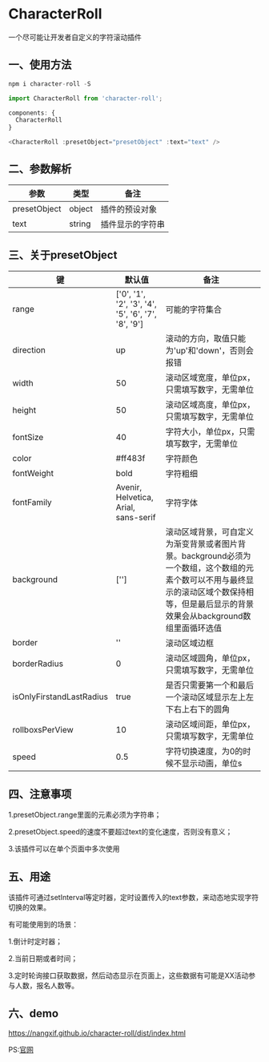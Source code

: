 # CharacterRoll

一个尽可能让开发者自定义的字符滚动插件

## 一、使用方法

```javascript
npm i character-roll -S

import CharacterRoll from 'character-roll';

components: {
  CharacterRoll
}

<CharacterRoll :presetObject="presetObject" :text="text" />
```

## 二、参数解析

| 参数         | 类型   | 备注             |
| ------------ | ------ | ---------------- |
| presetObject | object | 插件的预设对象   |
| text         | string | 插件显示的字符串 |

## 三、关于presetObject

| 键                       | 默认值                                             | 备注                                                         |
| ------------------------ | -------------------------------------------------- | ------------------------------------------------------------ |
| range                    | ['0', '1', '2', '3', '4', '5', '6', '7', '8', '9'] | 可能的字符集合                                               |
| direction                | up                                                 | 滚动的方向，取值只能为'up'和'down'，否则会报错               |
| width                    | 50                                                 | 滚动区域宽度，单位px，只需填写数字，无需单位                 |
| height                   | 50                                                 | 滚动区域高度，单位px，只需填写数字，无需单位                 |
| fontSize                 | 40                                                 | 字符大小，单位px，只需填写数字，无需单位                     |
| color                    | \#ff483f                                           | 字符颜色                                                     |
| fontWeight               | bold                                               | 字符粗细                                                     |
| fontFamily               | Avenir, Helvetica, Arial, sans-serif               | 字符字体                                                     |
| background               | ['']                                               | 滚动区域背景，可自定义为渐变背景或者图片背景。background必须为一个数组，这个数组的元素个数可以不用与最终显示的滚动区域个数保持相等，但是最后显示的背景效果会从background数组里面循环选值 |
| border                   | ''                                                 | 滚动区域边框                                                 |
| borderRadius             | 0                                                  | 滚动区域圆角，单位px，只需填写数字，无需单位                 |
| isOnlyFirstandLastRadius | true                                               | 是否只需要第一个和最后一个滚动区域显示左上左下右上右下的圆角 |
| rollboxsPerView          | 10                                                 | 滚动区域间距，单位px，只需填写数字，无需单位                 |
| speed                    | 0.5                                                | 字符切换速度，为0的时候不显示动画，单位s                     |

## 四、注意事项

1.presetObject.range里面的元素必须为字符串；

2.presetObject.speed的速度不要超过text的变化速度，否则没有意义；

3.该插件可以在单个页面中多次使用

## 五、用途

该插件可通过setInterval等定时器，定时设置传入的text参数，来动态地实现字符切换的效果。

有可能使用到的场景：

1.倒计时定时器；

2.当前日期或者时间；

3.定时轮询接口获取数据，然后动态显示在页面上，这些数据有可能是XX活动参与人数，报名人数等。

## 六、demo

https://nangxif.github.io/character-roll/dist/index.html

PS:[官网](https://nangxif.github.io/character-roll/build/index.html)


